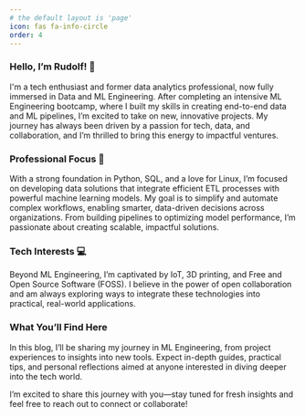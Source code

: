 ```yaml
---
# the default layout is 'page'
icon: fas fa-info-circle
order: 4
---
```

### Hello, I’m Rudolf! 👋

I'm a tech enthusiast and former data analytics professional, now fully immersed in Data and ML Engineering. After completing an intensive ML Engineering bootcamp, where I built my skills in creating end-to-end data and ML pipelines, I’m excited to take on new, innovative projects. My journey has always been driven by a passion for tech, data, and collaboration, and I’m thrilled to bring this energy to impactful ventures.

### Professional Focus 🚀

With a strong foundation in Python, SQL, and a love for Linux, I’m focused on developing data solutions that integrate efficient ETL processes with powerful machine learning models. My goal is to simplify and automate complex workflows, enabling smarter, data-driven decisions across organizations. From building pipelines to optimizing model performance, I’m passionate about creating scalable, impactful solutions.

### Tech Interests 💻

Beyond ML Engineering, I’m captivated by IoT, 3D printing, and Free and Open Source Software (FOSS). I believe in the power of open collaboration and am always exploring ways to integrate these technologies into practical, real-world applications.

### What You’ll Find Here

In this blog, I’ll be sharing my journey in ML Engineering, from project experiences to insights into new tools. Expect in-depth guides, practical tips, and personal reflections aimed at anyone interested in diving deeper into the tech world.

I’m excited to share this journey with you—stay tuned for fresh insights and feel free to reach out to connect or collaborate!
